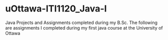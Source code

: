 # uOttawa-ITI1120_Java-I
Java Projects and Assignments completed during my B.Sc.
The following are assignments I completed during my first java course at the University of Ottawa

